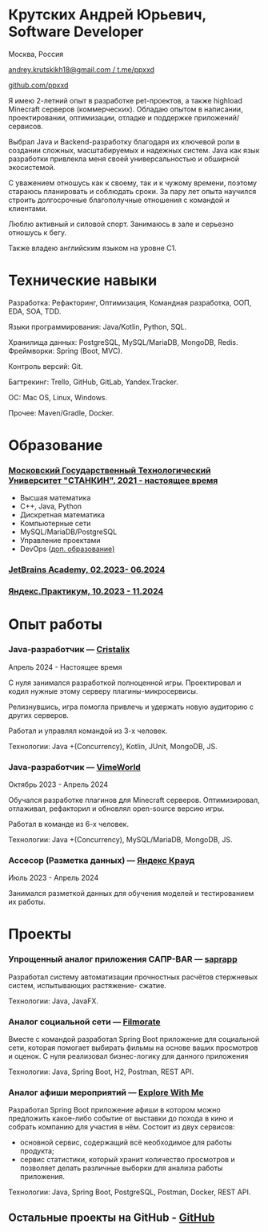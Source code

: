 # Крутских Андрей Юрьевич, Software Developer

Москва, Россия

[andrey.krutskikh18@gmail.com / ](mailto:andrey.krutskikh18@gmail.com)[t.me/ppxxd](https://t.me/ppxxd)

[github.com/ppxxd](https://github.com/ppxxd)

Я имею 2-летний опыт в разработке pet-проектов, а также highload Minecraft серверов (коммерческих).
Обладаю опытом в написании, проектировании, оптимизации, отладке и поддержке приложений/сервисов.

Выбрал Java и Backend-разработку благодаря их ключевой роли в создании сложных, масштабируемых и надежных систем. Java как язык разработки привлекла меня своей универсальностью и обширной экосистемой.

С уважением отношусь как к своему, так и к чужому времени, поэтому стараюсь планировать и соблюдать сроки. За пару лет опыта научился строить долгосрочные благополучные отношения с командой и клиентами.

Люблю активный и силовой спорт. Занимаюсь в зале и серьезно отношусь к бегу.

Также владею английским языком на уровне C1.

# Технические навыки

Разработка: Рефакторинг, Оптимизация, Командная разработка, ООП, EDA, SOA, TDD. 

Языки программирования: Java/Kotlin, Python, SQL.

Хранилища данных: PostgreSQL, MySQL/MariaDB, MongoDB, Redis. Фреймворки: Spring (Boot, MVC).

Контроль версий: Git.

Багтрекинг: Trello, GitHub, GitLab, Yandex.Tracker.

ОС: Mac OS, Linux, Windows.

Прочее: Maven/Gradle, Docker.

# Образование

### [Московский Государственный Технологический Университет "СТАНКИН", 2021 - настоящее время](https://stankin.ru/)

- Высшая математика 
- C++, Java, Python 
- Дискретная математика 
- Компьютерные сети 
- MySQL/MariaDB/PostgreSQL 
- Управление проектами
- DevOps ([доп. образование)](https://habr.com/ru/news/686592/)

### [JetBrains Academy, 02.2023- 06.2024](https://www.jetbrains.com/academy/)
### [Яндекс.Практикум, 10.2023 - 11.2024](https://practicum.yandex.ru/)

# Опыт работы

### Java-разработчик — [Cristalix](https://cristalix.gg/)

Апрель 2024 - Настоящее время

С нуля занимался разработкой полноценной игры. Проектировал и кодил нужные этому серверу плагины-микросервисы. 

Релизнувшись, игра помогла привлечь и удержать новую аудиторию с других серверов.

Работал и управлял командой из 3-х человек.

Технологии: Java +(Concurrency), Kotlin, JUnit, MongoDB, JS.

### Java-разработчик — [VimeWorld](https://vimeworld.com/)

Октябрь 2023 - Апрель 2024

Обучался разработке плагинов для Minecraft серверов. Оптимизировал, отлаживал, рефакторил и обновлял open-source версию игры.

Работал в команде из 6-х человек.

Технологии: Java +(Concurrency), MySQL/MariaDB, MongoDB, JS.

### Ассесор (Разметка данных) — [Яндекс Крауд](https://yandex.ru/project/remote-work/)

Июль 2023 - Апрель 2024

Занимался разметкой данных для обучения моделей и тестированием их работы.

# Проекты

### **Упрощенный аналог приложения САПР-BAR** — [saprapp ](https://github.com/ppxxd/saprapp)

Разработал систему автоматизации прочностных расчётов стержневых систем, испытывающих растяжение- сжатие.

Технологии: Java, JavaFX.

### **Аналог социальной сети** — [Filmorate](https://github.com/ppxxd/java-filmorate)

Вместе с командой разработал Spring Boot приложение для социальной сети, которая помогает выбирать фильмы на основе ваших просмотров и оценок. 
С нуля реализовал бизнес-логику для данного приложения

Технологии: Java, Spring Boot, H2, Postman, REST API.

### **Аналог афиши мероприятий** — [Explore With Me](https://github.com/ppxxd/java-explore-with-me)

Разработал Spring Boot приложение афиши в котором можно предложить какое-либо событие от выставки до похода в кино и собрать компанию для участия в нём.
Состоит из двух сервисов:
- основной сервис, содержащий всё необходимое для работы продукта;
- сервис статистики, который хранит количество просмотров и позволяет делать различные выборки для анализа работы приложения.

Технологии: Java, Spring Boot, PostgreSQL, Postman, Docker, REST API.

## **Остальные проекты на GitHub** - [GitHub](https://github.com/ppxxd)
